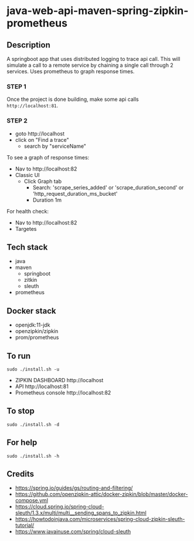 # java-web-api-maven-spring-zipkin-prometheus

## Description
A springboot app that uses distributed logging
to trace api call. This will simulate a call
to a remote service by chaining a single call
through 2 services.
Uses prometheus to graph response times.

### STEP 1
Once the project is done building, make
some api calls `http://localhost:81`.

### STEP 2
- goto http://localhost
- click on "Find a trace"
  - search by "serviceName"

To see a graph of response times:
- Nav to http://localhost:82
- Classic UI
  - Click Graph tab
    - Search: 'scrape_series_added'
      or 'scrape_duration_second'
      or 'http_request_duration_ms_bucket'
    - Duration 1m

For health check:
- Nav to http://localhost:82
- Targetes

## Tech stack
- java
- maven
  - springboot
  - zitkin
  - sleuth
- prometheus

## Docker stack
- openjdk:11-jdk
- openzipkin/zipkin
- prom/prometheus

## To run
`sudo ./install.sh -u`
- ZIPKIN DASHBOARD http://localhost
- API http://localhost:81
- Prometheus console http://localhost:82

## To stop
`sudo ./install.sh -d`

## For help
`sudo ./install.sh -h`

## Credits
- https://spring.io/guides/gs/routing-and-filtering/
- https://github.com/openzipkin-attic/docker-zipkin/blob/master/docker-compose.yml
- https://cloud.spring.io/spring-cloud-sleuth/1.3.x/multi/multi__sending_spans_to_zipkin.html
- https://howtodoinjava.com/microservices/spring-cloud-zipkin-sleuth-tutorial/
- https://www.javainuse.com/spring/cloud-sleuth
